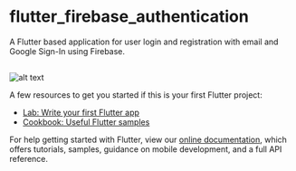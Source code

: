 # flutter_firebase_authentication

A Flutter based application for user login and registration with email and Google Sign-In using Firebase.

## 
![alt text](https://github.com/taabishhh/flutter_firebase_authentication/sample/image.jpg?raw=true)



A few resources to get you started if this is your first Flutter project:

- [Lab: Write your first Flutter app](https://flutter.dev/docs/get-started/codelab)
- [Cookbook: Useful Flutter samples](https://flutter.dev/docs/cookbook)

For help getting started with Flutter, view our
[online documentation](https://flutter.dev/docs), which offers tutorials,
samples, guidance on mobile development, and a full API reference.
